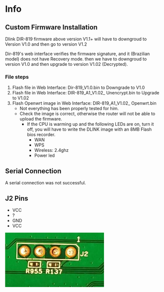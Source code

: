 # Info

## Custom Firmware Installation

Dlink DIR-819 firmware above version V1.1+ will have to downgroud to Version V1.0 and then go to version V1.2

Dir-819's web interface verifies the firmware signature, and it (Brazilian model) does not have Recovery mode. then we have to downgroud to version V1.0 and then upgrade to version V1.02 (Decrypted).

### File steps

1. Flash file in Web Interface: Dir-819_V1.0.bin to Downgrade to V1.0
2. Flash file in Web Interface: DIR-819_A1_V1.02_ Unencrypt.bin to Upgrade to V1.02
3. Flash Openwrt image in Web Interface: DIR-819_A1_V1.02_ Openwrt.bin
    - Not everything has been properly tested for him.
    - Check the image is correct, otherwise the router will not be able to upload the firmware.
        - If the CPU is warming up and the following LEDs are on, turn it off, you will have to write the DLINK image with an 8MB Flash bios recorder.
            - WAN
            - WPS
            - Wireless: 2.4ghz
            - Power led

## Serial Connection

A serial connection was not successful.

## J2 Pins

- VCC
- ?
- GND
- VCC

![J2 connector](J2_Connector.jpg)
